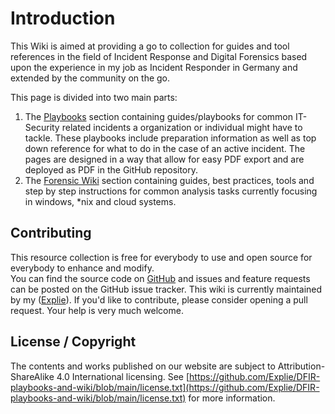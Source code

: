 # Introduction

This Wiki is aimed at providing a go to collection for guides and tool references in the field of Incident Response and Digital Forensics based upon the experience in my job as Incident Responder in Germany and extended by the community on the go.

This page is divided into two main parts:

1. The [Playbooks](playbooks/README.md) section containing guides/playbooks for common IT-Security related incidents a organization or individual might have to tackle. These playbooks include preparation information as well as top down reference for what to do in the case of an active incident. The pages are designed in a way that allow for easy PDF export and are deployed as PDF in the GitHub repository.
2. The [Forensic Wiki](wiki/general/README.md) section containing guides, best practices, tools and step by step instructions for common analysis tasks currently focusing in windows, *nix and cloud systems.

## Contributing

This resource collection is free for everybody to use and open source for everybody to enhance and modify.  
You can find the source code on [GitHub](https://github.com/Explie/DFIR-playbooks-and-wiki/) and issues and feature requests can be posted on the GitHub issue tracker. This wiki is currently maintained by my ([Explie](https://github.com/Explie)). If you'd like to contribute, please consider opening a pull request. Your help is very much welcome.

## License / Copyright

The contents and works published on our website are subject to Attribution-ShareAlike 4.0 International licensing. See [https://github.com/Explie/DFIR-playbooks-and-wiki/blob/main/license.txt](https://github.com/Explie/DFIR-playbooks-and-wiki/blob/main/license.txt) for more information.